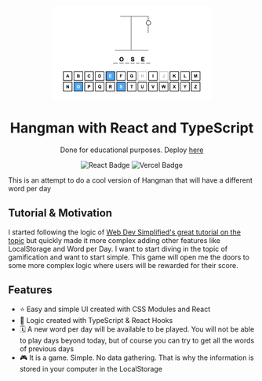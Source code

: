 <div align="center">

<img src="./public/app.png" width="325" />

# Hangman with React and TypeScript

Done for educational purposes. Deploy [here](https://hangman-ts-gamma.vercel.app/)

</div>

<div align="center">

![React Badge](https://img.shields.io/badge/-ReactJs-61DAFB?logo=react&logoColor=white&style=for-the-badge)
![Vercel Badge](https://img.shields.io/badge/Vercel-black?style=flat&logo=Vercel&logoColor=white)

</div>

This is an attempt to do a cool version of Hangman that will have a different word per day

## Tutorial & Motivation

I started following the logic of [Web Dev Simplified's great tutorial on the topic](https://www.youtube.com/watch?v=-ONUyenGnWw) but quickly made it more complex adding other features like LocalStorage and Word per Day.
I want to start diving in the topic of gamification and want to start simple. This game will open me the doors to some more complex logic where users will be rewarded for their score.

## Features

- ⭐️ Easy and simple UI created with CSS Modules and React
- 🚀 Logic created with TypeScript & React Hooks
- 🗓️ A new word per day will be available to be played. You will not be able to play days beyond today, but of course you can try to get all the words of previous days
- 🎮 It is a game. Simple. No data gathering. That is why the information is stored in your computer in the LocalStorage
